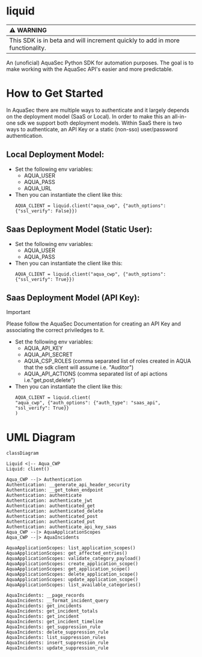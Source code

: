 # liquid
| :warning: WARNING           |
|:----------------------------|
| This SDK is in beta and will increment quickly to add in more functionality.     |
An (unoficial) AquaSec Python SDK for automation purposes. The goal is to make working with the AquaSec API's easier and more predictable.

# How to Get Started
In AquaSec there are multiple ways to authenticate and it largely depends on the deployment model (SaaS or Local). In order to make this an all-in-one sdk we support both deployment models. Within SaaS there is two ways to authenticate, an API Key or a static (non-sso) user/password authentication.

## Local Deployment Model:
- Set the following env variables:
    - AQUA_USER
    - AQUA_PASS
    - AQUA_URL
- Then you can instantiate the client like this:
    ```
    AQUA_CLIENT = liquid.client("aqua_cwp", {"auth_options": {"ssl_verify": False}})
    ```
## Saas Deployment Model (Static User):
- Set the following env variables:
    - AQUA_USER
    - AQUA_PASS
- Then you can instantiate the client like this:
    ```
    AQUA_CLIENT = liquid.client("aqua_cwp", {"auth_options": {"ssl_verify": True}})

    ```
## Saas Deployment Model (API Key):
> [!IMPORTANT]  
> Please follow the AquaSec Documentation for creating an API Key and associating the correct priviledges to it.
- Set the following env variables:
    - AQUA_API_KEY
    - AQUA_API_SECRET
    - AQUA_CSP_ROLES (comma separated list of roles created in AQUA that the sdk client will assume i.e. "Auditor")
    - AQUA_API_ACTIONS (comma separated list of api actions i.e."get,post,delete")
- Then you can instantiate the client like this:
    ```
   AQUA_CLIENT = liquid.client(
    "aqua_cwp", {"auth_options": {"auth_type": "saas_api", "ssl_verify": True}}
    )
    ```




# UML Diagram
```mermaid
classDiagram

Liquid <|-- Aqua_CWP
Liquid: client()

Aqua_CWP --|> Authentication
Authentication: __generate_api_header_security
Authentication: __get_token_endpoint
Authentication: authenticate
Authentication: authenticate_jwt
Authentication: authenticated_get
Authentication: authenticated_delete
Authentication: authenticated_post
Authentication: authenticated_put
Authentication: authenticate_api_key_saas
Aqua_CWP --|> AquaApplicationScopes
Aqua_CWP --|> AquaIncidents

AquaApplicationScopes: list_application_scopes()
AquaApplicationScopes: get_affected_entries()
AquaApplicationScopes: validate_category_payload()
AquaApplicationScopes: create_application_scope()
AquaApplicationScopes: get_application_scope()
AquaApplicationScopes: delete_application_scope()
AquaApplicationScopes: update_application_scope()
AquaApplicationScopes: list_available_categories()

AquaIncidents: __page_records
AquaIncidents: __format_incident_query
AquaIncidents: get_incidents
AquaIncidents: get_incident_totals
AquaIncidents: get_incident
AquaIncidents: get_incident_timeline
AquaIncidents: get_suppression_rule
AquaIncidents: delete_suppression_rule
AquaIncidents: list_suppression_rules
AquaIncidents: insert_suppression_rule
AquaIncidents: update_suppression_rule
```

